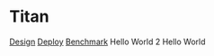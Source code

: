 # Titan

[Design](./design.md)
[Deploy](./ops/deploy.md)
[Benchmark](./benchmark.md)
Hello World 2
Hello World
